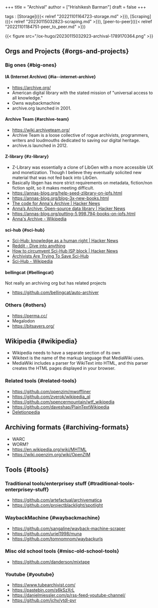 +++
title = "Archival"
author = ["Hrishikesh Barman"]
draft = false
+++

tags
: [Storage]({{< relref "20221101164723-storage.md" >}}), [Scraping]({{< relref "20230115032823-scraping.md" >}}), [peer-to-peer]({{< relref "20221101184751-peer_to_peer.md" >}})

{{< figure src="/ox-hugo/20230115032923-archival-1789170364.png" >}}


## Orgs and Projects {#orgs-and-projects}


### Big ones {#big-ones}


#### IA (Internet Archive) {#ia--internet-archive}

-   <https://archive.org/>
-   American digital library with the stated mission of "universal access to all knowledge."
-   Owns waybackmachine
-   archive.org launched in 2001.


#### Archive Team {#archive-team}

-   <https://wiki.archiveteam.org/>
-   Archive Team is a loose collective of rogue archivists, programmers, writers and loudmouths dedicated to saving our digital heritage.
-   archive.is launched in 2012.


#### Z-library {#z-library}

-   Z-Library was essentially a clone of LibGen with a more accessible UX and monetization. Though I believe they eventually solicited new material that was not fed back into LibGen.
-   Basically libgen has more strict requirements on metadata, fiction/non fiction split, so it makes meeting difficult.
-   <https://annas-blog.org/help-seed-zlibrary-on-ipfs.html>
-   <https://annas-blog.org/blog-3x-new-books.html>
-   [The code for Anna's Archive | Hacker News](https://news.ycombinator.com/item?id=37282469)
-   [Anna’s Archive: Open-source data library | Hacker News](https://news.ycombinator.com/item?id=36530662)
-   <https://annas-blog.org/putting-5,998,794-books-on-ipfs.html>
-   [Anna's Archive - Wikipedia](https://en.wikipedia.org/wiki/Anna%27s_Archive)


#### sci-hub {#sci-hub}

-   [Sci-Hub: knowledge as a human right | Hacker News](https://news.ycombinator.com/item?id=34541505)
-   [Reddit - Dive into anything](https://www.reddit.com/r/DataHoarder/comments/nc27fv/rescue_mission_for_scihub_and_open_science_we_are/)
-   [How to circumvent Sci-Hub ISP block | Hacker News](https://news.ycombinator.com/item?id=27451844)
-   [Archivists Are Trying To Save Sci-Hub](https://gizmodo.com/archivists-want-to-make-sci-hub-un-censorable-1846898276)
-   [Sci-Hub - Wikipedia](https://en.wikipedia.org/wiki/Sci-Hub#cite_note-:12-31)


#### bellingcat {#bellingcat}

Not really an archiving org but has related projects

-   <https://github.com/bellingcat/auto-archiver>


### Others {#others}

-   <https://perma.cc/>
-   Megalodon
-   <https://bitsavers.org/>


## Wikipedia {#wikipedia}

-   Wikipedia needs to have a separate section of its own
-   Wikitext is the name of the markup language that MediaWiki uses.
-   MediaWiki includes a parser for WikiText into HTML, and this parser creates the HTML pages displayed in your browser.


### Related tools {#related-tools}

-   <https://github.com/openzim/mwoffliner>
-   <https://github.com/zverok/wikipedia_ql>
-   <https://github.com/spencermountain/wtf_wikipedia>
-   <https://github.com/daveshap/PlainTextWikipedia>
-   [Deletionpedia](http://deletionpedia.dbatley.com/w/index.php)


## Archiving formats {#archiving-formats}

-   WARC
-   WORM?
-   <https://en.wikipedia.org/wiki/MHTML>
-   <https://wiki.openzim.org/wiki/OpenZIM>


## Tools {#tools}


### Traditional tools/enterprisey stuff {#traditional-tools-enterprisey-stuff}

-   <https://github.com/artefactual/archivematica>
-   <https://github.com/projectblacklight/spotlight>


### WaybackMachine {#waybackmachine}

-   <https://github.com/sangaline/wayback-machine-scraper>
-   <https://github.com/uriel1998/muna>
-   <https://github.com/tomnomnom/waybackurls>


### Misc old school tools {#misc-old-school-tools}

-   <https://github.com/danderson/mixtape>


### Youtube {#youtube}

-   <https://www.tubearchivist.com/>
-   <https://pastebin.com/s6kSzXrL>
-   <https://danielmiessler.com/p/rss-feed-youtube-channel/>
-   <https://github.com/jchv/ytdl-pvr>
